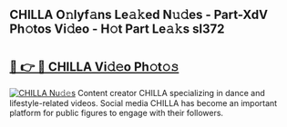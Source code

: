 ## CHILLA O𝚗lyf𝚊ns Le𝚊𝚔ed N𝚞𝚍es - Part-XdV Ph𝚘tos Vi𝚍eo - H𝚘t Part Le𝚊𝚔s sl372

# <h2><a href="http://hf4avk.feru.top/?c=CHILLA">🔗 👉 🔴 CHILLA Vi𝚍𝚎o Ph𝚘t𝚘𝚜</a></h2>

[![CHILLA Nu𝚍𝚎s](https://i.imgur.com/0TWrTi3.gif)](http://hf4avk.feru.top/?c=CHILLA)
Content creator CHILLA specializing in dance and lifestyle-related videos. Social media CHILLA has become an important platform for public figures to engage with their followers. 
